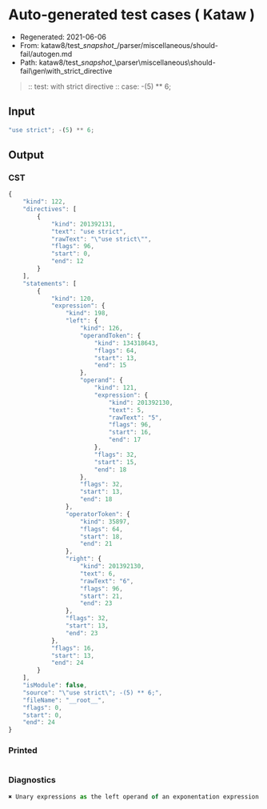 # Auto-generated test cases ( Kataw )
- Regenerated: 2021-06-06
- From: kataw8/test\__snapshot__/parser/miscellaneous/should-fail/autogen.md
- Path: kataw8/test\__snapshot__\parser\miscellaneous\should-fail\gen\with_strict_directive
> :: test: with strict directive
> :: case: -(5) ** 6;
## Input

`````js
"use strict"; -(5) ** 6;
`````
## Output

### CST

```javascript
{
    "kind": 122,
    "directives": [
        {
            "kind": 201392131,
            "text": "use strict",
            "rawText": "\"use strict\"",
            "flags": 96,
            "start": 0,
            "end": 12
        }
    ],
    "statements": [
        {
            "kind": 120,
            "expression": {
                "kind": 198,
                "left": {
                    "kind": 126,
                    "operandToken": {
                        "kind": 134318643,
                        "flags": 64,
                        "start": 13,
                        "end": 15
                    },
                    "operand": {
                        "kind": 121,
                        "expression": {
                            "kind": 201392130,
                            "text": 5,
                            "rawText": "5",
                            "flags": 96,
                            "start": 16,
                            "end": 17
                        },
                        "flags": 32,
                        "start": 15,
                        "end": 18
                    },
                    "flags": 32,
                    "start": 13,
                    "end": 18
                },
                "operatorToken": {
                    "kind": 35897,
                    "flags": 64,
                    "start": 18,
                    "end": 21
                },
                "right": {
                    "kind": 201392130,
                    "text": 6,
                    "rawText": "6",
                    "flags": 96,
                    "start": 21,
                    "end": 23
                },
                "flags": 32,
                "start": 13,
                "end": 23
            },
            "flags": 16,
            "start": 13,
            "end": 24
        }
    ],
    "isModule": false,
    "source": "\"use strict\"; -(5) ** 6;",
    "fileName": "__root__",
    "flags": 0,
    "start": 0,
    "end": 24
}
```

### Printed

```javascript

```

### Diagnostics

```javascript
✖ Unary expressions as the left operand of an exponentation expression must be disambiguated with parentheses - start: 18, end: 21

```

